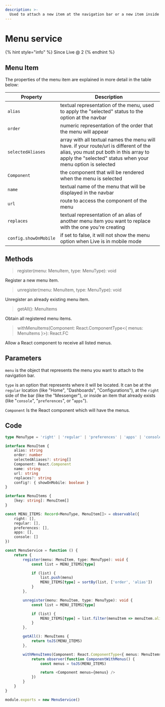 ```yaml
---
description: >-
  Used to attach a new item at the navigation bar or a new item inside an option of the navigation bar (like "Preferences", "Apps", "Console").
---
```


# Menu service

{% hint style="info" %}
Since Live @ 2
{% endhint %}

## Menu Item

The properties of the menu item are explained in more detail in the table below:

| Property | Description |
| --------- | ----------- |
| `alias` | textual representation of the menu, used to apply the "selected" status to the option at the navbar |
| `order` | numeric representation of the order that the menu will appear |
| `selectedAliases` | array with all textual names the menu will have. if your route/url is different of the alias, you must put both in this array to apply the "selected" status when your menu option is selected |
| `Component` | the component that will be rendered when the menu is selected |
| `name` | textual name of the menu that will be displayed in the navbar |
| `url` | route to access the component of the menu |
| `replaces` | textual representation of an alias of another menu item you want to replace with the one you're creating |
| `config.showOnMobile` | if set to false, it will not show the menu option when Live is in mobile mode |

## Methods

> register(menu: MenuItem, type: MenuType): void

Register a new menu item.

> unregister(menu: MenuItem, type: MenuType): void

Unregister an already existing menu item.

> getAll(): MenuItems

Obtain all registered menu items.

> withMenuItems(Component: React.ComponentType<{ menus: MenuItems }>): React.FC

Allow a React component to receive all listed menus.

## Parameters

`menu` is the object that represents the menu you want to attach to the navigation bar.

`type` is an option that represents where it will be located. It can be at the `regular` location (like "Home", "Dashboards", "Configurations"), at the `right` side of the bar (like the "Messenger"), or inside an item that already exists (like "`console`", "`preferences`", or "`apps`").

`Component` Is the React component which will have the menus.

## Code

```typescript
type MenuType = 'right' | 'regular' | 'preferences' | 'apps' | 'console'

interface MenuItem {
    alias: string
    order: number
    selectedAliases?: string[]
    Component: React.Component
    name: string
    url: string
    replaces?: string
    config?: { showOnMobile: boolean }
}

interface MenuItems {
    [key: string]: MenuItem[]
}

const MENU_ITEMS: Record<MenuType, MenuItem[]> = observable({
    right: [],
    regular: [],
    preferences: [],
    apps: [],
    console: []
})

const MenuService = function () {
    return {
        register(menu: MenuItem, type: MenuType): void {
            const list = MENU_ITEMS[type]

            if (list) {
                list.push(menu)
                MENU_ITEMS[type] = sortBy(list, ['order', 'alias'])
            }
        },

        unregister(menu: MenuItem, type: MenuType): void {
            const list = MENU_ITEMS[type]

            if (list) {
                MENU_ITEMS[type] = list.filter(menuItem => menuItem.alias !== menu.alias)
            }
        },

        getAll(): MenuItems {
            return toJS(MENU_ITEMS)
        },

        withMenuItems(Component: React.ComponentType<{ menus: MenuItems }>): React.FC {
            return observer(function ComponentWithMenus() {
                const menus = toJS(MENU_ITEMS)

                return <Component menus={menus} />
            })
        }
    }
}

module.exports = new MenuService()
```